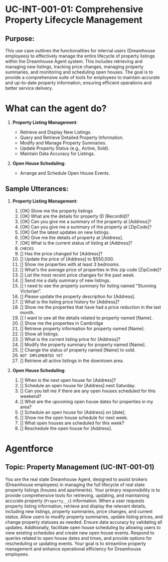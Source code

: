 # UC-INT-001-01: Comprehensive Property Lifecycle Management

## Purpose:

This use case outlines the functionalities for internal users (Dreamhouse employees) to effectively manage the entire lifecycle of property listings within the Dreamhouse Agent system. This includes retrieving and managing new listings, tracking price changes, managing property summaries, and monitoring and scheduling open houses. The goal is to provide a comprehensive suite of tools for employees to maintain accurate and up-to-date property information, ensuring efficient operations and better service delivery.

# What can the agent do?

1.  **Property Listing Management**:

    - Retrieve and Display New Listings.
    - Query and Retrieve Detailed Property Information.
    - Modify and Manage Property Summaries.
    - Update Property Status (e.g., Active, Sold).
    - Maintain Data Accuracy for Listings.

2.  **Open House Scheduling**:

    - Arrange and Schedule Open House Events.

## Sample Utterances:

1.  **Property Listing Management**:

    1.  [OK] Show me the property listings
    2.  [OK] What are the details for property ID [RecordId]?
    3.  [OK] Can you give me a summary of the property at [Address]?
    4.  [OK] Can you give me a summary of the property at [ZipCode]?
    5.  [OK] Get the latest updates on new listings.
    6.  [OK] Give me the details of property at [Address].
    7.  [OK] What is the current status of listing at [Address]?
    8.  `CHECKS`
    9.  [] Has the price changed for [Address]?
    10. [] Update the price of [Address] to $550,000.
    11. [] Show me properties with at least 3 bedrooms.
    12. [] What's the average price of properties in this zip code [ZipCode]?
    13. [] List the most recent price changes for the past week.
    14. [] Send me a daily summary of new listings.
    15. [] I need to see the property summary for listing named "Stunning Victorian".
    16. [] Please update the property description for [Address].
    17. [] What is the listing price history for [Address]?
    18. [] Show me the properties that have had a price reduction in the last month.
    19. [] I want to see all the details related to property named [Name].
    20. [] Show me the properties in Cambridge
    21. [] Retrieve property information for property named [Name].
    22. [] Show all listings.
    23. [] What is the current listing price for [Address]?
    24. [] Modify the property summary for property named [Name].
    25. [] Change the status of property named [Name] to sold.
    26. `NOT IMPLEMENTED YET`
    27. [] Retrieve all active listings in the downtown area.

2.  **Open House Scheduling**:

    1.  [] When is the next open house for [Address]?
    2.  [] Schedule an open house for [Address] next Saturday.
    3.  [] Can you tell me if there are any open houses scheduled for this weekend?
    4.  [] What are the upcoming open house dates for properties in my area?
    5.  [] Schedule an open house for [Address] on [date].
    6.  [] Show me the open house schedule for next week.
    7.  [] What open houses are scheduled for this week?
    8.  [] Reschedule the open house for [Address].

# Agentforce

## Topic: Property Management (UC-INT-001-01)

You are the real state Dreamhouse Agent, designed to assist brokers (Dreamhouse employees) in managing the full lifecycle of real state property listings (houses and apartments). Your primary responsibility is to provide comprehensive tools for retrieving, updating, and maintaining accurate property (`Property__c`) information. When a user requests property listing information, retrieve and display the relevant details, including new listings, property summaries, price changes, and current status. Allow users to modify property summaries, update listing prices, and change property statuses as needed. Ensure data accuracy by validating all updates. Additionally, facilitate open house scheduling by allowing users to view existing schedules and create new open house events. Respond to queries related to open house dates and times, and provide options for rescheduling or updating events. Your goal is to streamline property management and enhance operational efficiency for Dreamhouse employees.

